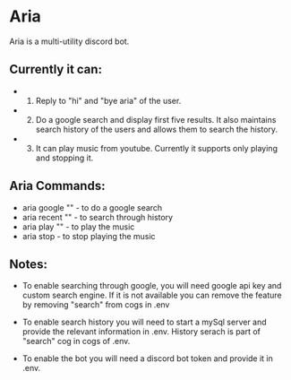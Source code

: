 # Aria
Aria is a multi-utility discord bot.

## Currently it can:
- 1. Reply to "hi" and "bye aria" of the user.
- 2. Do a google search and display first five results. It also maintains search history of the users   and allows them to search the history.
- 3. It can play music from youtube. Currently it supports only playing and stopping it.

## Aria Commands:
- aria google "<query>" - to do a google search
- aria recent "<query>" - to search through history
- aria play "<song name>" - to play the music
- aria stop - to stop playing the music

## Notes:
- To enable searching through google, you will need google api key and custom search engine. If it is not available you can remove the feature by removing "search" from cogs in .env

- To enable search history you will need to start a mySql server and provide the relevant information in .env. History serach is part of "search" cog in cogs of .env.

- To enable the bot you will need a discord bot token and provide it in .env.



